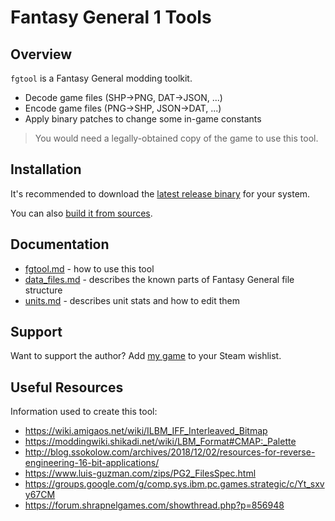 # Fantasy General 1 Tools

## Overview

`fgtool` is a Fantasy General modding toolkit.

* Decode game files (SHP->PNG, DAT->JSON, ...)
* Encode game files (PNG->SHP, JSON->DAT, ...)
* Apply binary patches to change some in-game constants

> You would need a legally-obtained copy of the game to use this tool.

## Installation

It's recommended to download the [latest release binary](https://github.com/quasilyte/fantasy-general-tools/releases) for your system.

You can also [build it from sources](_docs/from_sources.md).

## Documentation

* [fgtool.md](_docs/fgtool.md) - how to use this tool
* [data_files.md](_docs/data_files.md) - describes the known parts of Fantasy General file structure
* [units.md](_docs/units.md) - describes unit stats and how to edit them

## Support

Want to support the author? Add [my game](https://store.steampowered.com/app/3024370/NebuLeet) to your Steam wishlist.

## Useful Resources

Information used to create this tool:

* https://wiki.amigaos.net/wiki/ILBM_IFF_Interleaved_Bitmap
* https://moddingwiki.shikadi.net/wiki/LBM_Format#CMAP:_Palette
* http://blog.ssokolow.com/archives/2018/12/02/resources-for-reverse-engineering-16-bit-applications/
* https://www.luis-guzman.com/zips/PG2_FilesSpec.html
* https://groups.google.com/g/comp.sys.ibm.pc.games.strategic/c/Yt_sxvy67CM
* https://forum.shrapnelgames.com/showthread.php?p=856948
